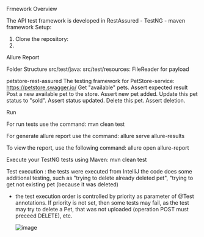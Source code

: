 Frmework Overview 

The API test framework is developed in RestAssured - TestNG - maven framework
Setup:
1. Clone the repository:
2. 



Allure Report

Folder Structure
src/test/java: 
src/test/resources: FileReader for payload

petstore-rest-assured
The testing framework for PetStore-service: https://petstore.swagger.io/
Get "available" pets. Assert expected result
Post a new available pet to the store. Assert new pet added.
Update this pet status to "sold". Assert status updated.
Delete this pet. Assert deletion.

Run

For run tests use the command:
mvn clean test

For generate allure report use the command:
allure serve allure-results

To view the report, use the following command:
allure open allure-report

Execute your TestNG tests using Maven:
mvn clean test

Test execution : the tests were executed from IntelliJ
the code does some additional testing, such as "trying to delete already deleted pet", "trying to get not existing pet (because it was deleted)
   
   - the test execution order is controlled by priority as parameter of @Test annotations. If priority is not set, then some tests may fail, as the test may try to 
     delete a Pet, that was not uploaded (operation POST must preceed DELETE), etc.

     ![image](https://github.com/user-attachments/assets/2d7d1d8d-4fbb-48eb-a172-3c47818e5d57)

